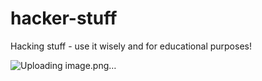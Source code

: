 # hacker-stuff
Hacking stuff - use it wisely and for educational purposes!




![Uploading image.png…]()


